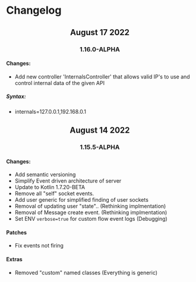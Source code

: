 # Changelog
<h2 align="center">August 17 2022</h2>
<h3 align="center">1.16.0-ALPHA</h3>

#### Changes:
* Add new controller 'InternalsController' that allows valid IP's to use and control internal data of the given API

##### Syntax: 
- internals=127.0.0.1,192.168.0.1

<h2 align="center">August 14 2022</h2>
<h3 align="center">1.15.5-ALPHA</h3>

#### Changes:
* Add semantic versioning 
* Simplify Event driven architecture of server
* Update to Kotlin 1.7.20-BETA
* Remove all "self" socket events. 
* Add user generic for simplified finding of user sockets
* Removal of updating user "state".. (Rethinking implmentation)
* Removal of Message create event. (Rethinking implmentation)
* Set ENV `verbose=true` for custom flow event logs (Debugging)

#### Patches
* Fix events not firing 

#### Extras
* Removed "custom" named classes (Everything is generic)


